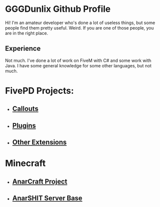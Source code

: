 # GGGDunlix Github Profile

Hi! I'm an amateur developer who's done a lot of useless things, but some people find them pretty useful. Weird. If you are one of those people, you are in the right place.


## Experience

Not much. I've done a lot of work on FiveM with C# and some work with Java. I have some general knowledge for some other languages, but not much.


# FivePD Projects:
* ## [Callouts](/fivepd/callouts.md)
* ## [Plugins](/fivepd/plugins.md)
* ## [Other Extensions](/fivepd/ext.md)

# Minecraft
* ## [AnarCraft Project](/minecraft/anarcraft.md)
* ## [AnarSHIT Server Base](/minecraft/anarshit.md)


